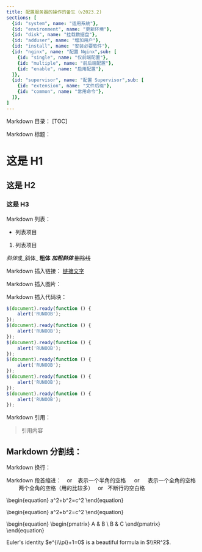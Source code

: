 ```yaml
---
title: 配置服务器的操作的备忘（v2023.2)
sections: [ 
  {id: "system", name: "适用系统"},
  {id: "environment", name: "更新环境"},
  {id: "disk", name: "挂载数据盘"},
  {id: "adduser", name: "增加用户"},
  {id: "install", name: "安装必要软件"},
  {id: "nginx", name: "配置 Nginx",sub: [
    {id: "single", name: "仅前端配置"},
    {id: "multiple", name: "前后端配置"},        
    {id: "enable", name: "启用配置"},      
  ]},
  {id: "supervisor", name: "配置 Supervisor",sub: [
    {id: "extension", name: "文件后缀"},      
    {id: "common", name: "常用命令"},      
  ]},
]
---
```


<script setup>
import {defineEmits,onMounted} from "vue";

const emits = defineEmits(["syncMeta"]);

onMounted(()=>{
    emits("syncMeta", frontmatter);
    
})
</script>

Markdown 目录：
[TOC]

Markdown 标题：
# 这是 H1
## 这是 H2
### 这是 H3

Markdown 列表：
- 列表项目
1. 列表项目

*斜体*或_斜体_
**粗体**
***加粗斜体***
~~删除线~~

Markdown 插入链接：
[链接文字](链接网址 "标题")

Markdown 插入图片：

[//]: # (![shop_qrcode.png]&#40;..%2F..%2Fassets%2Fshop_qrcode.png&#41;)

Markdown 插入代码块：

```javascript {.line-numbers .match-braces .rainbow-braces data-line=4}
$(document).ready(function () {
    alert('RUNOOB');
});
$(document).ready(function () {
    alert('RUNOOB');
});
$(document).ready(function () {
    alert('RUNOOB');
});
$(document).ready(function () {
    alert('RUNOOB');
});
$(document).ready(function () {
    alert('RUNOOB');
});
$(document).ready(function () {
    alert('RUNOOB');
});
```

Markdown 引用：
> 引用内容

Markdown 分割线：
---

Markdown 换行：
<br>

Markdown 段首缩进：
&ensp; or &#8194; 表示一个半角的空格
&emsp; or &#8195;  表示一个全角的空格
&emsp;&emsp; 两个全角的空格（用的比较多）
&nbsp; or &#160; 不断行的空白格

\begin{equation}
  a^2+b^2=c^2
\end{equation}

\begin{equation}
  a^2+b^2=c^2
\end{equation}

\begin{equation}
  \begin{pmatrix}
    A & B \\ B & C
  \end{pmatrix} 
\end{equation}

Euler\'s identity $e^{i\\pi}+1=0$ is a beautiful formula in $\\RR^2$.